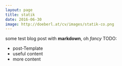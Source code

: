 ```yaml
---
layout: page
title: statik
date: 2016-06-30
image: http://doeberl.at/cv/images/statik-co.png
---
```


some test blog post with **markdown**, oh *fancy*
TODO:
* post-Template
* useful content
* more content
